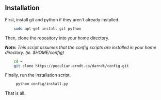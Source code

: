 Installation
------------

First, install git and python if they aren't already installed.

```bash
    sudo apt-get install git python
```

Then, clone the repository into your home directory.

_**Note:** This script assumes that the config scripts are installed in your
home directory. (ie. $HOME/config)_

```bash
    cd ~
    git clone https://peculiar.arndt.ca/darndt/config.git
```

Finally, run the installation script.

```bash
     python config/install.py
```

That is all.

